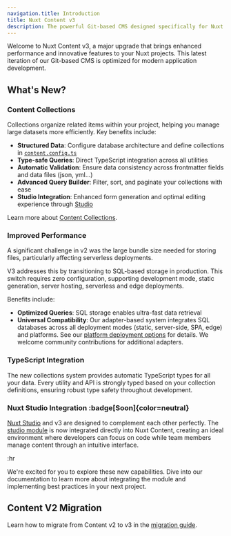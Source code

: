 ```yaml
---
navigation.title: Introduction
title: Nuxt Content v3
description: The powerful Git-based CMS designed specifically for Nuxt developers.
---
```


Welcome to Nuxt Content v3, a major upgrade that brings enhanced performance and innovative features to your Nuxt projects. This latest iteration of our Git-based CMS is optimized for modern application development.

## What's New?

### Content Collections

Collections organize related items within your project, helping you manage large datasets more efficiently. Key benefits include:

- **Structured Data**: Configure database architecture and define collections in [`content.config.ts`](/docs/getting-started/collections#defining-collections)
- **Type-safe Queries**: Direct TypeScript integration across all utilities
- **Automatic Validation**: Ensure data consistency across frontmatter fields and data files (json, yml...)
- **Advanced Query Builder**: Filter, sort, and paginate your collections with ease
- **Studio Integration**: Enhanced form generation and optimal editing experience through [Studio](https://nuxt.studio)

Learn more about [Content Collections](/docs/getting-started/collections).

### Improved Performance

A significant challenge in v2 was the large bundle size needed for storing files, particularly affecting serverless deployments.

V3 addresses this by transitioning to SQL-based storage in production. This switch requires zero configuration, supporting development mode, static generation, server hosting, serverless and edge deployments.

Benefits include:

- **Optimized Queries**: SQL storage enables ultra-fast data retrieval
- **Universal Compatibility**: Our adapter-based system integrates SQL databases across all deployment modes (static, server-side, SPA, edge) and platforms. See our [platform deployment options](/docs/deploy/node) for details. We welcome community contributions for additional adapters.

### TypeScript Integration

The new collections system provides automatic TypeScript types for all your data. Every utility and API is strongly typed based on your collection definitions, ensuring robust type safety throughout development.

### Nuxt Studio Integration :badge[Soon]{color=neutral}

[Nuxt Studio](https://nuxt.studio) and v3 are designed to complement each other perfectly. The [studio module](https://github.com/nuxtlabs/studio-module) is now integrated directly into Nuxt Content, creating an ideal environment where developers can focus on code while team members manage content through an intuitive interface.

:hr

We're excited for you to explore these new capabilities. Dive into our documentation to learn more about integrating the module and implementing best practices in your next project.

## Content V2 Migration

Learn how to migrate from Content v2 to v3 in the [migration guide](/docs/getting-started/migration).
